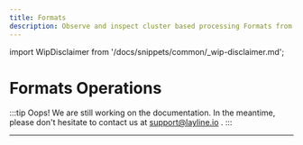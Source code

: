 ```yaml
---
title: Formats
description: Observe and inspect cluster based processing Formats from within the Configuration Center.
---
```


import WipDisclaimer from '/docs/snippets/common/_wip-disclaimer.md';


# Formats Operations

:::tip Oops! We are still working on the documentation.
In the meantime, please don't hesitate to contact us at support@layline.io .
:::

---

<WipDisclaimer></WipDisclaimer>


